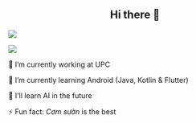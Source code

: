 <h2 align="center"> Hi there 👋</h2>

<p>
<a href="https://github.com/anuraghazra/github-readme-stats">
  <img align="center" src="https://github-readme-stats.vercel.app/api?username=kitoku95&count_private=true&show_icons=true&theme=gruvbox" />
</a>
</p>

<p>
<a href="https://github.com/anuraghazra/github-readme-stats">
  <img align="center" src="https://github-readme-stats.vercel.app/api/top-langs/?username=kitoku95&layout=compact&theme=gruvbox" />
</a>
</p>

<p>🔭 I’m currently working at UPC</p>
<p>🌱 I’m currently learning Android (Java, Kotlin & Flutter)</p>
<p>🤔 I'll learn AI in the future</p>
<p>⚡ Fun fact: <i>Cơm sườn</i> is the best</p>

<!--


**kitoku95/kitoku95** is a ✨ _special_ ✨ repository because its `README.md` (this file) appears on your GitHub profile.

Here are some ideas to get you started:

- 🔭 I’m currently working on ...
- 🌱 I’m currently learning ...
- 👯 I’m looking to collaborate on ...
- 🤔 I’m looking for help with ...
- 💬 Ask me about ...
- 📫 How to reach me: ...
- 😄 Pronouns: ...
- ⚡ Fun fact: ...
-->
